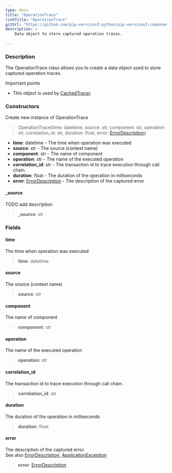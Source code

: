 ```yaml
---
type: docs
title: "OperationTrace"
linkTitle: "OperationTrace"
gitUrl: "https://github.com/pip-services3-python/pip-services3-components-python"
description: >
    Data object to store captured operation traces.
    
---
```


### Description

The OperationTrace class allows you to create a data object used to store captured operation traces.

Important points

- This object is used by [CachedTracer](../cached_tracer). 

### Constructors
Create new instance of OperationTrace

> OperationTrace(time: datetime, source: str, component: str, operation: str, correlation_id: str, duration: float, error: [ErrorDescription](../../../commons/errors/error_description))

- **time**: datetime - The time when operation was executed
- **source**: str - The source (context name)
- **component**: str - The name of component
- **operation**: str - The name of the executed operation
- **correlation_id**: str - The transaction id to trace execution through call chain. 
- **duration**: float - The duration of the operation in milliseconds
- **error**: [ErrorDescription](../../../commons/errors/error_description) - The description of the captured error

#### _source
TODO add description
> **_source**: str

### Fields

<span class="hide-title-link">

#### time
The time when operation was executed
> **time**: datetime

#### source
The source (context name)
> **source**: str 

#### component
 The name of component
> **component**: str

#### operation
The name of the executed operation
> **operation**: str

#### correlation_id
The transaction id to trace execution through call chain. 
> **correlation_id**: str

#### duration
The duration of the operation in milliseconds
> **duration**: float

#### error
The description of the captured error.  
See also [ErrorDescription](../../../commons/errors/error_description), [ApplicationException](../../../commons/errors/application_exception)
> **error**: [ErrorDescription](../../../commons/errors/error_description)

</span>
